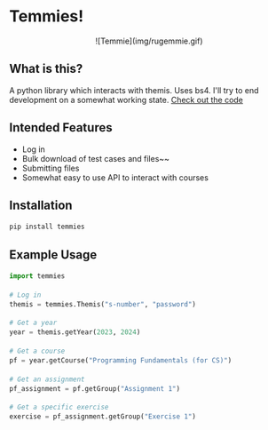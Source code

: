# Temmies!
<center>![Temmie](img/rugemmie.gif)</center>


## What is this?
A python library which interacts with themis. Uses bs4. I'll try to end development on a somewhat working state. [Check out the code](https://github.com/Code-For-Groningen/temmies)

## Intended Features
* Log in
* Bulk download of test cases and files~~
* Submitting files
* Somewhat easy to use API to interact with courses

## Installation
```bash
pip install temmies
```

## Example Usage
```python
import temmies

# Log in
themis = temmies.Themis("s-number", "password")

# Get a year
year = themis.getYear(2023, 2024)

# Get a course
pf = year.getCourse("Programming Fundamentals (for CS)")

# Get an assignment
pf_assignment = pf.getGroup("Assignment 1")

# Get a specific exercise
exercise = pf_assignment.getGroup("Exercise 1")
```



